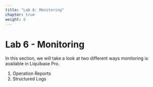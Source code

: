```yaml
---
title: "Lab 6: Monitoring"
chapter: true
weight: 8
---
```


# Lab 6 - Monitoring

In this section, we will take a look at two different ways monitoring is available in Liquibase Pro.

1. Operation Reports
2. Structured Logs

